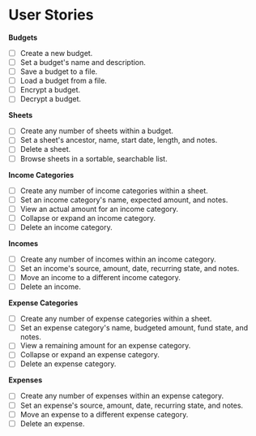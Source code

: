 # User Stories

**Budgets**

- [ ] Create a new budget.
- [ ] Set a budget's name and description.
- [ ] Save a budget to a file.
- [ ] Load a budget from a file.
- [ ] Encrypt a budget.
- [ ] Decrypt a budget.

**Sheets**

- [ ] Create any number of sheets within a budget.
- [ ] Set a sheet's ancestor, name, start date, length, and notes.
- [ ] Delete a sheet.
- [ ] Browse sheets in a sortable, searchable list.

**Income Categories**

- [ ] Create any number of income categories within a sheet.
- [ ] Set an income category's name, expected amount, and notes.
- [ ] View an actual amount for an income category.
- [ ] Collapse or expand an income category.
- [ ] Delete an income category.

**Incomes**

- [ ] Create any number of incomes within an income category.
- [ ] Set an income's source, amount, date, recurring state, and notes.
- [ ] Move an income to a different income category.
- [ ] Delete an income.

**Expense Categories**

- [ ] Create any number of expense categories within a sheet.
- [ ] Set an expense category's name, budgeted amount, fund state, and notes.
- [ ] View a remaining amount for an expense category.
- [ ] Collapse or expand an expense category.
- [ ] Delete an expense category.

**Expenses**

- [ ] Create any number of expenses within an expense category.
- [ ] Set an expense's source, amount, date, recurring state, and notes.
- [ ] Move an expense to a different expense category.
- [ ] Delete an expense.
